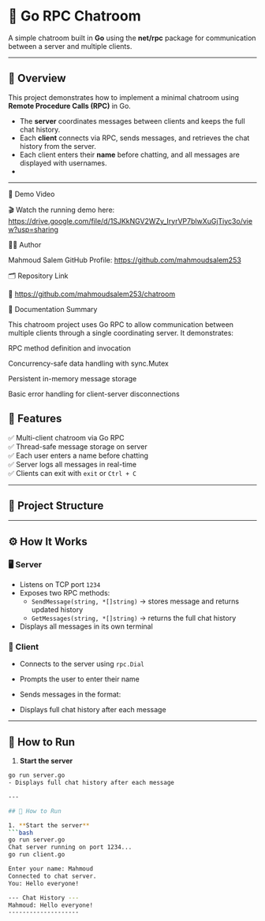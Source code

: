 # 💬 Go RPC Chatroom

A simple chatroom built in **Go** using the **net/rpc** package for communication between a server and multiple clients.

---

## 🧠 Overview

This project demonstrates how to implement a minimal chatroom using **Remote Procedure Calls (RPC)** in Go.

- The **server** coordinates messages between clients and keeps the full chat history.
- Each **client** connects via RPC, sends messages, and retrieves the chat history from the server.
- Each client enters their **name** before chatting, and all messages are displayed with usernames.
- 

---
🎥 Demo Video

🎬 Watch the running demo here:
https://drive.google.com/file/d/1SJKkNGV2WZy_IryrVP7blwXuGjTiyc3o/view?usp=sharing

🧑‍💻 Author

Mahmoud Salem
GitHub Profile: https://github.com/mahmoudsalem253

🗂 Repository Link

🔗 https://github.com/mahmoudsalem253/chatroom

🧾 Documentation Summary

This chatroom project uses Go RPC to allow communication between multiple clients through a single coordinating server.
It demonstrates:

RPC method definition and invocation

Concurrency-safe data handling with sync.Mutex

Persistent in-memory message storage

Basic error handling for client-server disconnections
## 🚀 Features

✅ Multi-client chatroom via Go RPC  
✅ Thread-safe message storage on server  
✅ Each user enters a name before chatting  
✅ Server logs all messages in real-time  
✅ Clients can exit with `exit` or `Ctrl + C`  

---

## 🧩 Project Structure


---

## ⚙️ How It Works

### 🖥 Server
- Listens on TCP port `1234`
- Exposes two RPC methods:
  - `SendMessage(string, *[]string)` → stores message and returns updated history
  - `GetMessages(string, *[]string)` → returns the full chat history
- Displays all messages in its own terminal

### 💬 Client
- Connects to the server using `rpc.Dial`
- Prompts the user to enter their name
- Sends messages in the format:  

- Displays full chat history after each message

---

## 🧰 How to Run

1. **Start the server**  
 ```bash
 go run server.go
- Displays full chat history after each message

---

## 🧰 How to Run

1. **Start the server**  
 ```bash
 go run server.go
Chat server running on port 1234...
go run client.go

Enter your name: Mahmoud
Connected to chat server.
You: Hello everyone!

--- Chat History ---
Mahmoud: Hello everyone!
--------------------




